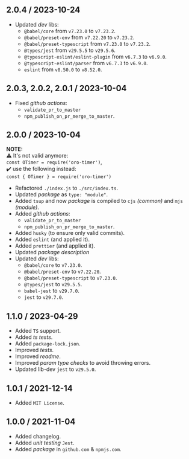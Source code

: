 ## 2.0.4 / 2023-10-24
* Updated _dev_ libs:
  * `@babel/core` from `v7.23.0` to `v7.23.2`.
  * `@babel/preset-env` from `v7.22.20` to `v7.23.2`.
  * `@babel/preset-typescript` from `v7.23.0` to `v7.23.2`.
  * `@types/jest` from `v29.5.5` to `v29.5.6`.
  * `@typescript-eslint/eslint-plugin` from `v6.7.3` to `v6.9.0`.
  * `@typescript-eslint/parser` from `v6.7.3` to `v6.9.0`.
  * `eslint` from `v8.50.0` to `v8.52.0`.
  
## 2.0.3, 2.0.2, 2.0.1 / 2023-10-04
* Fixed _github actions_:
  * `validate_pr_to_master`
  * `npm_publish_on_pr_merge_to_master`.

## 2.0.0 / 2023-10-04

**NOTE:**<br>
⚠️ It's not valid anymore:<br>`const OTimer = require('oro-timer')`,<br>
✔️ use the following instead:<br>`const { OTimer } = require('oro-timer')`

* Refactored `./index.js` to `./src/index.ts`.
* Updated _package_ as `type: "module"`.
* Added `tsup` and now _package_ is compiled to `cjs` _(common)_ and `mjs` _(module)_.
* Added _github actions_:
  * `validate_pr_to_master`
  * `npm_publish_on_pr_merge_to_master`.
* Added `husky` (to ensure only valid commits).
* Added `eslint` (and applied it).
* Added `prettier` (and applied it).
* Updated _package description_
* Updated _dev_ libs:
  * `@babel/core` to `v7.23.0`.
  * `@babel/preset-env` to `v7.22.20`.
  * `@babel/preset-typescript` to `v7.23.0`.
  * `@types/jest` to `v29.5.5`.
  * `babel-jest` to `v29.7.0`.
  * `jest` to `v29.7.0`.

## 1.1.0 / 2023-04-29
* Added `TS` support.
* Added _ts tests_.
* Added `package-lock.json`.
* Improved _tests_.
* Improved _readme_.
* Improved _param type checks_ to avoid throwing errors.
* Updated lib-dev `jest` to `v29.5.0`.

## 1.0.1 / 2021-12-14
* Added `MIT License`.

## 1.0.0 / 2021-11-04
* Added changelog.
* Added _unit testing_ `Jest`.
* Added _package_ in `github.com` & `npmjs.com`.
